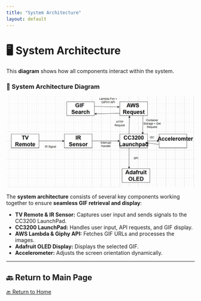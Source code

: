 ```yaml
---
title: "System Architecture"
layout: default
---
```


# 🖥 System Architecture  

This **diagram** shows how all components interact within the system.

### **📌 System Architecture Diagram**
![System Architecture](assets/System%20Architecture.png)

The **system architecture** consists of several key components working together to ensure **seamless GIF retrieval and display**:

- **TV Remote & IR Sensor:** Captures user input and sends signals to the CC3200 LaunchPad.  
- **CC3200 LaunchPad:** Handles user input, API requests, and GIF display.  
- **AWS Lambda & Giphy API:** Fetches GIF URLs and processes the images.  
- **Adafruit OLED Display:** Displays the selected GIF.  
- **Accelerometer:** Adjusts the screen orientation dynamically.

---
## 🔙 Return to Main Page  
[🔙 Return to Home](index.md)

